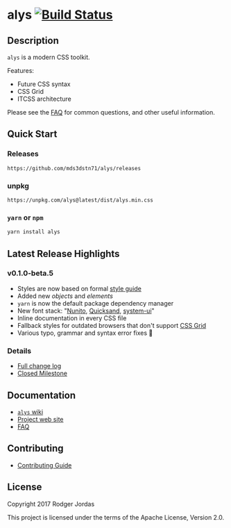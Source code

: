 # alys [![Build Status](https://travis-ci.org/mds3dstn71/alys.svg?branch=master)](https://travis-ci.org/mds3dstn71/alys)

## Description

`alys` is a modern CSS toolkit.

Features:

* Future CSS syntax
* CSS Grid
* ITCSS architecture

Please see the [FAQ][] for common questions, and other useful information.

[FAQ]: https://github.com/mds3dstn71/alys/wiki/FAQ

## Quick Start

### Releases

```fundamental
https://github.com/mds3dstn71/alys/releases
```

### unpkg

```fundamental
https://unpkg.com/alys@latest/dist/alys.min.css
```

### `yarn` or `npm`

```bash
yarn install alys
```

## Latest Release Highlights






### v0.1.0-beta.5

* Styles are now based on formal [style guide]
* Added new _objects_ and _elements_
* `yarn` is now the default package dependency manager
* New font stack: "[Nunito], [Quicksand], [system-ui]"
* Inline documentation in every CSS file
* Fallback styles for outdated browsers that don't support [CSS Grid]
* Various typo, grammar and syntax error fixes 🥇

### Details

* [Full change log](https://github.com/mds3dstn71/alys/blob/master/docs/CHANGELOG.md#010-beta5)
* [Closed Milestone](https://github.com/mds3dstn71/alys/milestone/2?closed=1)

[style guide]: ../../blob/master/docs/img/style-guide.png
[Nunito]: https://fonts.google.com/specimen/Nunito
[Quicksand]: https://fonts.google.com/specimen/Quicksand
[system-ui]: https://github.com/JLHwung/postcss-font-family-system-ui
[CSS Grid]: https://www.w3.org/TR/css3-grid-layout/

## Documentation

* [`alys` wiki](https://github.com/mds3dstn71/alys/wiki)
* [Project web site](https:/mds3dstn71.github.io/alys/docs)
* [FAQ](https://github.com/mds3dstn71/alys/wiki/FAQ)

## Contributing

* [Contributing Guide](https://github.com/mds3dstn71/alys/wiki/CONTRIBUTING)

## License

Copyright 2017 Rodger Jordas

This project is licensed under the terms of the Apache License, Version 2.0.
